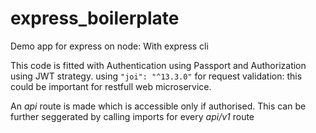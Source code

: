 # express_boilerplate
Demo app for express on node: With express cli

This code is fitted with Authentication using Passport and Authorization using JWT strategy. 
using `"joi": "^13.3.0"` for request validation: this could be important for restfull web microservice.

An *api* route is made which is accessible only if authorised. This can be further seggerated by calling imports for every *api/v1* route

